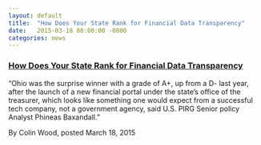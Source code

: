 ```yaml
---
layout: default
title:  "How Does Your State Rank for Financial Data Transparency"
date:   2015-03-18 08:00:00 -0800
categories: news
---
```

<h3><a href="http://www.govtech.com/budget-finance/How-Does-Your-State-Rank-for-Financial-Data-Transparency.html"
target="_blank">How Does Your State Rank for Financial Data Transparency</a>
</h3>

“Ohio was the surprise winner with a grade of A+, up from a D- last year, after the launch of a new financial portal under the state’s office of the treasurer, which looks like something one would expect from a successful tech company, not a government agency, said U.S. PIRG Senior policy Analyst Phineas Baxandall.”

By Colin Wood, posted March 18, 2015
